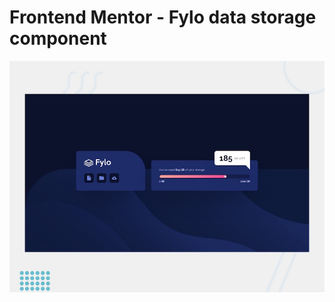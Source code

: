 # Frontend Mentor - Fylo data storage component

![Design preview for the Fylo data storage component coding challenge](./design/desktop-preview.jpg)

